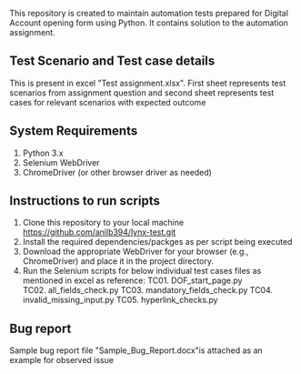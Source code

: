 This repository is created to maintain automation tests prepared for Digital Account opening form using Python. It contains solution to the automation assignment.

## Test Scenario and Test case details
This is present in excel "Test assignment.xlsx". First sheet represents test scenarios from assignment question and second sheet represents test cases for relevant scenarios with expected outcome

## System Requirements
1. Python 3.x
2. Selenium WebDriver
3. ChromeDriver (or other browser driver as needed)

## Instructions to run scripts
1. Clone this repository to your local machine https://github.com/anilb394/lynx-test.git
2. Install the required dependencies/packges as per script being executed
3. Download the appropriate WebDriver for your browser (e.g., ChromeDriver) and place it in the project directory.
4. Run the Selenium scripts for below individual test cases files as mentioned in excel as reference: 
TC01. DOF_start_page.py  
TC02. all_fields_check.py
TC03. mandatory_fields_check.py
TC04. invalid_missing_input.py
TC05. hyperlink_checks.py

## Bug report
Sample bug report file "Sample_Bug_Report.docx"is attached as an example for observed issue
